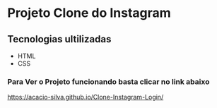 # Projeto Clone do Instagram 

## Tecnologias ultilizadas

 - HTML 
 - CSS

### Para Ver o Projeto funcionando basta clicar no link abaixo
https://acacio-silva.github.io/Clone-Instagram-Login/
